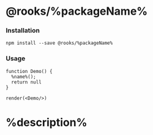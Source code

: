 # @rooks/%packageName%

### Installation

```
npm install --save @rooks/%packageName%
```

### Usage

```react
function Demo() {
  %name%();
  return null
}

render(<Demo/>)
```

# %description%
